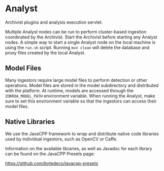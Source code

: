 # Analyst

Archivist plugins and analysis execution servlet.

Multiple Analyst nodes can be run to perform cluster-based ingestion
coordinated by the Archivist. Start the Archivist before starting any
Analyst nodes. A simple way to start a single Analyst node on the local
machine is using the `run.sh` script. Running `mvn clean` will delete
the database and proxy files created by the local Analyst.


## Model Files

Many ingestors require large model files to perform detection or other operations.
Model files are stored in the model subdirectory and distributed with the platform.
At runtime, models are accessed through the `ZORROA_MODEL_PATH` environment variable.
When running the Analyst, make sure to set this environment variable so that the ingestors
can access their model files.


## Native Libraries

We use the JavaCPP framework to wrap and distribute native code libraries used
by individual ingestors, such as OpenCV or Caffe.
 
Information on the available libraries, as well as Javadoc for each library can
be found on the JavaCPP Presets page:

https://github.com/bytedeco/javacpp-presets


